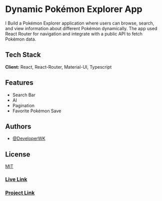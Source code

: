 # Dynamic Pokémon Explorer App

I Build a Pokémon Explorer application where users can browse, search, and view information about different Pokémon dynamically. The app used React Router for navigation and integrate with a public API to fetch Pokémon data.

## Tech Stack

**Client:** React, React-Router, Material-UI, Typescript

## Features

- Search Bar
- AI
- Pagination
- Favorite Pokémon Save

## Authors

- [@DeveloperWK](https://github.com/DeveloperWK)

## License

[MIT](https://choosealicense.com/licenses/mit/)

### [Live Link](https://pokemonapp-dwy.pages.dev/)

### [Project Link]()
